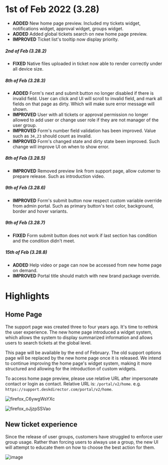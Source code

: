 # 1st of Feb 2022 (3.28)

- **ADDED** New home page preview. Included my tickets widget, notifications widget, approval widget, groups widget.
- **ADDED** Added global tickets search on new home page preview.
- **IMPROVED** Ticket list's tooltip now display priority.

##### 2nd of Feb (3.28.2)
- **FIXED** Native files uploaded in ticket now able to render correctly under all device size.

##### 8th of Feb (3.28.3)
- **ADDED** Form's next and submit button no longer disabled if there is invalid field. User can click and UI will scroll to invalid field, and mark all fields on that page as dirty. Which will make sure error message will shown.
- **IMPROVED** User with all tickets or approval permission no longer allowed to add user or change user role if they are not manager of the user group.
- **IMPROVED** Form's number field validation has been improved. Value such as `34,23` should count as invalid.
- **IMPROVED** Form's changed state and dirty state been improved. Such change will improve UI on when to show error.

##### 8th of Feb (3.28.5)
- **IMPROVED** Removed preview link from support page, allow cutomer to prepare release. Such as introduction video.

##### 9th of Feb (3.28.6)
- **IMPROVED** Form's submit button now respect custom variable override from admin portal. Such as primary button's text color, background, border and hover variants.

##### 9th of Feb (3.28.7)
- **FIXED** Form submit button does not work if last section has condition and the condition didn't meet.

##### 15th of Feb (3.28.8)
- **ADDED** Help video or page can now be accessed from new home page on demand.
- **IMPROVED** Portal title should match with new brand package override.

# Highlights

## Home Page
The support page was created three to four years ago. It's time to rethink the user experience. The new home page introduced a widget system, which allows the system to display summarized information and allows users to search tickets at the global level.

This page will be available by the end of February. The old support options page will be replaced by the new home page once it is released. We intend to continue improving the home page's widget system, making it more structured and allowing for the introduction of custom widgets. 

To access home page preview, please use relative URL after impersonate contact or login as contact. Relative URL is: `/portal/v2/home`. e.g. `https://support.deskdirector.com/portal/v2/home`.

![firefox_C6ywgWsYXc](https://user-images.githubusercontent.com/1712143/152088545-d76ae5dd-3bb4-4043-ab97-61b4d9508cf3.png)

![firefox_oJjzpSSVao](https://user-images.githubusercontent.com/1712143/152088996-1a6cac42-c229-46f9-bd50-dd8a4ad50e06.png)

## New ticket experience
Since the release of user groups, customers have struggled to enforce user group usage. Rather than forcing users to always use a group, the new UI will attempt to educate them on how to choose the best action for them. 

![image](https://user-images.githubusercontent.com/1712143/152274666-b40f918a-b4d8-41f3-87f7-c7229801e4db.png)
